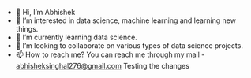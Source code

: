 - 👋 Hi, I’m Abhishek
- 👀 I’m interested in data science, machine learning and learning new things.
- 🌱 I’m currently learning data science.
- 💞️ I’m looking to collaborate on various types of data science projects.
- 📫 How to reach me?
You can reach me through my mail - abhisheksinghal276@gmail.com
Testing the changes

<!---
abhisheksinghal276/abhisheksinghal276 is a ✨ special ✨ repository because its `README.md` (this file) appears on your GitHub profile.
You can click the Preview link to take a look at your changes.
--->
